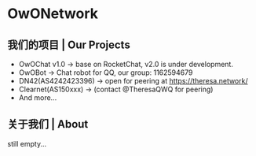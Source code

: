 # OwONetwork

## 我们的项目 | Our Projects
- OwOChat v1.0 -> base on RocketChat, v2.0 is under development.
- OwOBot -> Chat robot for QQ, our group: 1162594679
- DN42(AS4242423396) -> open for peering at https://theresa.network/
- Clearnet(AS150xxx) -> (contact @TheresaQWQ for peering)
- And more...

## 关于我们 | About
still empty...
